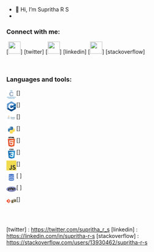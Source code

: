 - 👋 Hi, I’m Supritha R S
- 
<!---
suprithars111/suprithars111 is a ✨ special ✨ repository because its `README.md` (this file) appears on your GitHub profile.
You can click the Preview link to take a look at your changes.
--->


### Connect with me:

[<img height="32" width="32" src="https://cdn.jsdelivr.net/npm/simple-icons@v4/icons/twitter.svg" />] [twitter]
[<img height="32" width="32" src="https://cdn.jsdelivr.net/npm/simple-icons@v4/icons/linkedin.svg" />] [linkedin]
[<img height="32" width="32" src="https://cdn.jsdelivr.net/npm/simple-icons@v4/icons/stackoverflow.svg" />] [stackoverflow]

</br>

### Languages and tools:

[<img align = "left" alt="C" width= "26px" src="https://raw.githubusercontent.com/github/explore/80688e429a7d4ef2fca1e82350fe8e3517d3494d/topics/c/c.png" />]

[<img align = "left" alt="cpp" width= "26px" src="https://raw.githubusercontent.com/github/explore/80688e429a7d4ef2fca1e82350fe8e3517d3494d/topics/cpp/cpp.png" />]

[<img align = "left" alt="Java" width= "26px" src="https://raw.githubusercontent.com/github/explore/80688e429a7d4ef2fca1e82350fe8e3517d3494d/topics/java/java.png" />]

[<img align = "left" alt=" Python" width= "26px" src="https://raw.githubusercontent.com/github/explore/80688e429a7d4ef2fca1e82350fe8e3517d3494d/topics/python/python.png" />]

[<img align = "left" alt="HTML5" width= "26px" src="https://raw.githubusercontent.com/github/explore/80688e429a7d4ef2fca1e82350fe8e3517d3494d/topics/html/html.png" />]

[<img align = "left" alt="CSS" width= "26px" src="https://raw.githubusercontent.com/github/explore/80688e429a7d4ef2fca1e82350fe8e3517d3494d/topics/css/css.png" />]

[<img align = "left" alt="JavaScript" width= "26px" src="https://raw.githubusercontent.com/github/explore/80688e429a7d4ef2fca1e82350fe8e3517d3494d/topics/javascript/javascript.png" />]

[<img align = "left" alt="SQL" width= "26px" src="https://raw.githubusercontent.com/github/explore/80688e429a7d4ef2fca1e82350fe8e3517d3494d/topics/sql/sql.png" /> ]

[<img align = "left" alt="PHP" width= "26px" src="https://raw.githubusercontent.com/github/explore/ccc16358ac4530c6a69b1b80c7223cd2744dea83/topics/php/php.png"/> ]

[<img align = "left" alt="GIT" width= "26px" src="https://raw.githubusercontent.com/github/explore/80688e429a7d4ef2fca1e82350fe8e3517d3494d/topics/git/git.png"/>]


</br>
</br>


[twitter] : https://twitter.com/supritha_r_s
[linkedin] : https://linkedin.com/in/supritha-r-s
[stackoverflow] : https://stackoverflow.com/users/13930462/supritha-r-s
